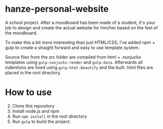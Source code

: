 # hanze-personal-website
A school project. After a moodboard has been made of a student, it's your job to design and create the actual website for him/her based on the feel of the moodboard. 

To make this a bit more interesting than just HTML/CSS, I've added npm + gulp to create a straight forward and easy to use template system.

Source files from the src folder are compiled from html + .nunjucks templates using `gulp-nunjucks-render` and `gulp-data`.
Afterwards all indentions are fixed using `gulp-html-beautify` and the built .html files are placed in the root directory.

# How to use
2. Clone this repository
1. Install node.js and npm
3. Run `npm install` in the root directory
4. Run `gulp` to build the project.
